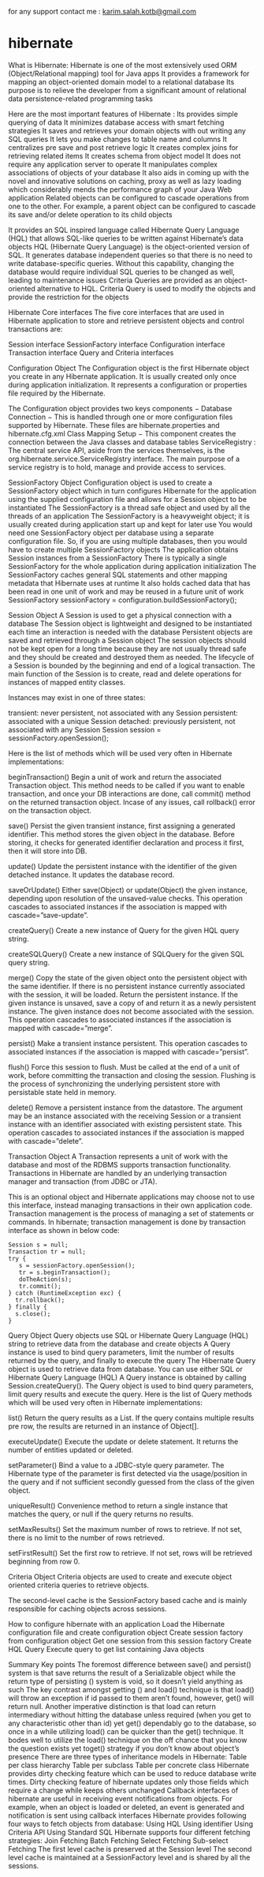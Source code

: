 for any support contact me : karim.salah.kotb@gmail.com

# hibernate
What is Hibernate:
Hibernate is one of the most extensively used ORM (Object/Relational mapping) tool for Java apps
It provides a framework for mapping an object-oriented domain model to a relational database
Its purpose is to relieve the developer from a significant amount of relational data persistence-related programming tasks
 

Here are the most important features of Hibernate :
Its provides simple querying of data
It minimizes database access with smart fetching strategies
It saves and retrieves your domain objects with out writing any SQL queries
It lets you make changes to table name and columns
It centralizes pre save and post retrieve logic
It creates complex joins for retrieving related items
It creates schema from object model
It does not require any application server to operate
It manipulates complex associations of objects of your database
It also aids in coming up with the novel and innovative solutions on caching, proxy as well as lazy loading which considerably mends the performance graph of your Java Web application
Related objects can be configured to cascade operations from one to the other. For example, a parent object can be configured to cascade its save and/or delete operation to its child objects

 
It provides an SQL inspired language called Hibernate Query Language (HQL) that allows SQL-like queries to be written against Hibernate’s data objects
HQL (Hibernate Query Language) is the object-oriented version of SQL. It generates database independent queries so that there is no need to write database-specific queries. Without this capability, changing the database would require individual SQL queries to be changed as well, leading to maintenance issues
Criteria Queries are provided as an object-oriented alternative to HQL. Criteria Query is used to modify the objects and provide the restriction for the objects

Hibernate Core interfaces
The five core interfaces that are used in Hibernate application to store and retrieve persistent objects and control transactions are:

Session interface
SessionFactory interface
Configuration interface
Transaction interface
Query and Criteria interfaces

Configuration Object
The Configuration object is the first Hibernate object you create in any Hibernate application. It is usually created only once during application initialization. It represents a configuration or properties file required by the Hibernate.

The Configuration object provides two keys components −
Database Connection − This is handled through one or more configuration files supported by Hibernate. These files are hibernate.properties and hibernate.cfg.xml
Class Mapping Setup − This component creates the connection between the Java classes and database tables
ServiceRegistry : The central service API, aside from the services themselves, is the org.hibernate.service.ServiceRegistry interface. The main purpose of a service registry is to hold, manage and provide access to services.

SessionFactory Object
Configuration object is used to create a SessionFactory object which in turn configures Hibernate for the application using the supplied configuration file and allows for a Session object to be instantiated
The SessionFactory is a thread safe object and used by all the threads of an application
The SessionFactory is a heavyweight object; it is usually created during application start up and kept for later use
You would need one SessionFactory object per database using a separate configuration file. So, if you are using multiple databases, then you would have to create multiple SessionFactory objects
The application obtains Session instances from a SessionFactory
There is typically a single SessionFactory for the whole application during application initialization
The SessionFactory caches general SQL statements and other mapping metadata that Hibernate uses at runtime
It also holds cached data that has been read in one unit of work and may be reused in a future unit of work
SessionFactory sessionFactory = configuration.buildSessionFactory();

Session Object
A Session is used to get a physical connection with a database
The Session object is lightweight and designed to be instantiated each time an interaction is needed with the database
Persistent objects are saved and retrieved through a Session object
The session objects should not be kept open for a long time because they are not usually thread safe and they should be created and destroyed them as needed.
The lifecycle of a Session is bounded by the beginning and end of a logical transaction. The main function of the Session is to create, read and delete operations for instances of mapped entity classes.

Instances may exist in one of three states:

transient: never persistent, not associated with any Session
persistent: associated with a unique Session
detached: previously persistent, not associated with any Session
Session session = sessionFactory.openSession();

Here is the list of methods which will be used very often in Hibernate implementations:

beginTransaction()
Begin a unit of work and return the associated Transaction object. This method needs to be called if you want to enable transaction, and once your DB interactions are done, call commit() method on the returned transaction object. Incase of any issues, call rollback() error on the transaction object.

save()
Persist the given transient instance, first assigning a generated identifier. This method stores the given object in the database. Before storing, it checks for generated identifier declaration and process it first, then it will store into DB.

update()
Update the persistent instance with the identifier of the given detached instance. It updates the database record.

saveOrUpdate()
Either save(Object) or update(Object) the given instance, depending upon resolution of the unsaved-value checks. This operation cascades to associated instances if the association is mapped with cascade=”save-update”.

createQuery()
Create a new instance of Query for the given HQL query string.

createSQLQuery()
Create a new instance of SQLQuery for the given SQL query string.

merge()
Copy the state of the given object onto the persistent object with the same identifier. If there is no persistent instance currently associated with the session, it will be loaded. Return the persistent instance. If the given instance is unsaved, save a copy of and return it as a newly persistent instance. The given instance does not become associated with the session. This operation cascades to associated instances if the association is mapped with cascade=”merge”.

persist()
Make a transient instance persistent. This operation cascades to associated instances if the association is mapped with cascade=”persist”.

flush()
Force this session to flush. Must be called at the end of a unit of work, before committing the transaction and closing the session. Flushing is the process of synchronizing the underlying persistent store with persistable state held in memory.

delete()
Remove a persistent instance from the datastore. The argument may be an instance associated with the receiving Session or a transient instance with an identifier associated with existing persistent state. This operation cascades to associated instances if the association is mapped with cascade=”delete”.

Transaction Object
A Transaction represents a unit of work with the database and most of the RDBMS supports transaction functionality. Transactions in Hibernate are handled by an underlying transaction manager and transaction (from JDBC or JTA).

 

This is an optional object and Hibernate applications may choose not to use this interface, instead managing transactions in their own application code.
Transaction management is the process of managing a set of statements or commands. In hibernate; transaction management is done by transaction interface as shown in below code:

 
    Session s = null;
    Transaction tr = null;
    try {
       s = sessionFactory.openSession();
       tr = s.beginTransaction();
       doTheAction(s);
       tr.commit();
    } catch (RuntimeException exc) {
      tr.rollback();
    } finally {
      s.close();
    }
Query Object
Query objects use SQL or Hibernate Query Language (HQL) string to retrieve data from the database and create objects
A Query instance is used to bind query parameters, limit the number of results returned by the query, and finally to execute the query
The Hibernate Query object is used to retrieve data from database. You can use either SQL or Hibernate Query Language (HQL)
A Query instance is obtained by calling Session.createQuery().
The Query object is used to bind query parameters, limit query results and execute the query.
Here is the list of Query methods which will be used very often in Hibernate implementations:

list()
Return the query results as a List. If the query contains multiple results pre row, the results are returned in an instance of Object[].

executeUpdate()
Execute the update or delete statement. It returns the number of entities updated or deleted.

setParameter()
Bind a value to a JDBC-style query parameter. The Hibernate type of the parameter is first detected via the usage/position in the query and if not sufficient secondly guessed from the class of the given object.

uniqueResult()
Convenience method to return a single instance that matches the query, or null if the query returns no results.

setMaxResults()
Set the maximum number of rows to retrieve. If not set, there is no limit to the number of rows retrieved.

setFirstResult()
Set the first row to retrieve. If not set, rows will be retrieved beginning from row 0.

Criteria Object
Criteria objects are used to create and execute object oriented criteria queries to retrieve objects.

The second-level cache is the SessionFactory based cache and is mainly responsible for caching objects across sessions.


How to configure hibernate with an application
Load the Hibernate configuration file and create configuration object
Create session factory from configuration object
Get one session from this session factory
Create HQL Query
Execute query to get list containing Java objects

Summary
Key points
The foremost difference between save() and persist() system is that save returns the result of a Serializable object while the return type of persisting () system is void, so it doesn’t yield anything as such
The key contrast amongst getting () and load() technique is that load() will throw an exception if id passed to them aren’t found, however, get() will return null. Another imperative distinction is that load can return intermediary without hitting the database unless required (when you get to any characteristic other than id) yet get() dependably go to the database, so once in a while utilizing load() can be quicker than the get() technique. It bodes well to utilize the load() technique on the off chance that you know the question exists yet toget() strategy if you don’t know about object’s presence
There are three types of inheritance models in Hibernate:
Table per class hierarchy
Table per subclass
Table per concrete class
Hibernate provides dirty checking feature which can be used to reduce database write times. Dirty checking feature of hibernate updates only those fields which require a change while keeps others unchanged
Callback interfaces of hibernate are useful in receiving event notifications from objects. For example, when an object is loaded or deleted, an event is generated and notification is sent using callback interfaces
Hibernate provides following four ways to fetch objects from database:
Using HQL
Using identifier
Using Criteria API
Using Standard SQL
Hibernate supports four different fetching strategies:
Join Fetching
Batch Fetching
Select Fetching
Sub-select Fetching
The first level cache is preserved at the Session level
The second level cache is maintained at a SessionFactory level and is shared by all the sessions.
 


